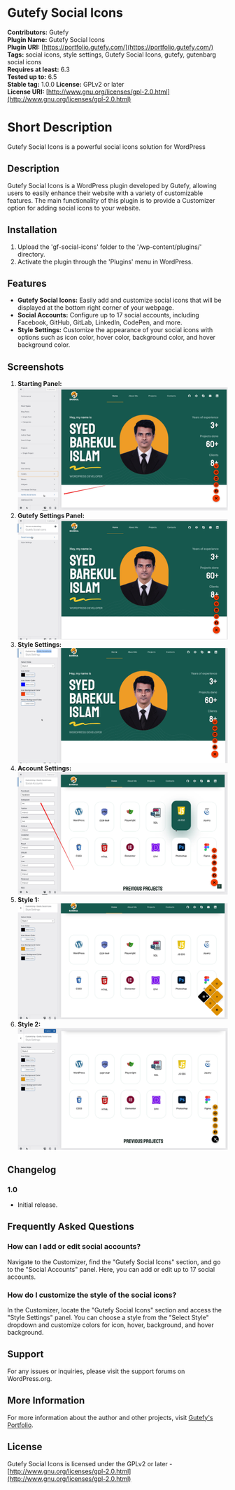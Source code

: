 # Gutefy Social Icons

**Contributors:** Gutefy  
**Plugin Name:** Gutefy Social Icons  
**Plugin URI:** [https://portfolio.gutefy.com/](https://portfolio.gutefy.com/)  
**Tags:** social icons, style settings, Gutefy Social Icons, gutefy, gutenbarg social icons  
**Requires at least:** 6.3  
**Tested up to:** 6.5  
**Stable tag:** 1.0.0 
**License:** GPLv2 or later  
**License URI:** [http://www.gnu.org/licenses/gpl-2.0.html](http://www.gnu.org/licenses/gpl-2.0.html)

# Short Description

Gutefy Social Icons is a powerful social icons solution for WordPress

## Description

Gutefy Social Icons is a WordPress plugin developed by Gutefy, allowing users to easily enhance their website with a variety of customizable features. The main functionality of this plugin is to provide a Customizer option for adding social icons to your website.

## Installation

1. Upload the 'gf-social-icons' folder to the '/wp-content/plugins/' directory.
2. Activate the plugin through the 'Plugins' menu in WordPress.

## Features

- **Gutefy Social Icons:** Easily add and customize social icons that will be displayed at the bottom right corner of your webpage.
- **Social Accounts:** Configure up to 17 social accounts, including Facebook, GitHub, GitLab, LinkedIn, CodePen, and more.
- **Style Settings:** Customize the appearance of your social icons with options such as icon color, hover color, background color, and hover background color.

## Screenshots

1. **Starting Panel:** ![Starting Panel](assets/starting-panel.jpg)
2. **Gutefy Settings Panel:** ![Gutefy Settings Panel](assets/settings-panel.jpg)
3. **Style Settings:** ![Style Settings](assets/style-settings.jpg)
4. **Account Settings:** ![Account Settings](assets/accounts-setting.jpg)
5. **Style 1:** ![Style 1](assets/style-one.jpg)
6. **Style 2:** ![Style 1](assets/style-two.jpg)

## Changelog

### 1.0

- Initial release.

## Frequently Asked Questions

### How can I add or edit social accounts?

Navigate to the Customizer, find the "Gutefy Social Icons" section, and go to the "Social Accounts" panel. Here, you can add or edit up to 17 social accounts.

### How do I customize the style of the social icons?

In the Customizer, locate the "Gutefy Social Icons" section and access the "Style Settings" panel. You can choose a style from the "Select Style" dropdown and customize colors for icon, hover, background, and hover background.

## Support

For any issues or inquiries, please visit the support forums on WordPress.org.

## More Information

For more information about the author and other projects, visit [Gutefy's Portfolio](https://portfolio.gutefy.com/).

## License

Gutefy Social Icons is licensed under the GPLv2 or later - [http://www.gnu.org/licenses/gpl-2.0.html](http://www.gnu.org/licenses/gpl-2.0.html)
